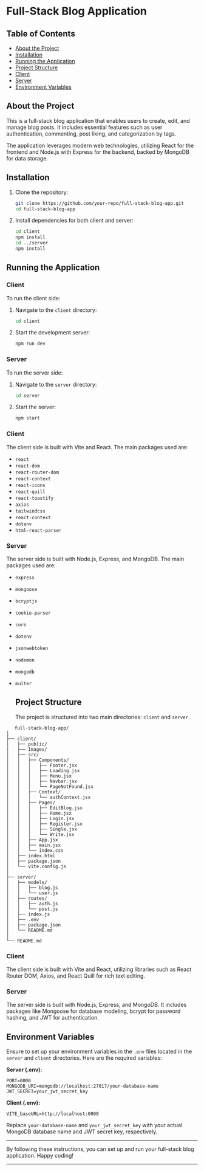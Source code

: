 # Full-Stack Blog Application

## Table of Contents

- [About the Project](#about-the-project)
- [Installation](#installation)
- [Running the Application](#running-the-application)
- [Project Structure](#project-structure)
- [Client](#client)
- [Server](#server)
- [Environment Variables](#environment-variables)

## About the Project

This is a full-stack blog application that enables users to create, edit, and manage blog posts. It includes essential features such as user authentication, commenting, post liking, and categorization by tags.

The application leverages modern web technologies, utilizing React for the frontend and Node.js with Express for the backend, backed by MongoDB for data storage.

## Installation

1. Clone the repository:

   ```bash
   git clone https://github.com/your-repo/full-stack-blog-app.git
   cd full-stack-blog-app
   ```

2. Install dependencies for both client and server:

   ```bash
   cd client
   npm install
   cd ../server
   npm install
   ```

## Running the Application

### Client

To run the client side:

1. Navigate to the `client` directory:

   ```bash
   cd client
   ```

2. Start the development server:

   ```bash
   npm run dev
   ```

### Server

To run the server side:

1. Navigate to the `server` directory:

   ```bash
   cd server
   ```

2. Start the server:

   ```bash
   npm start
   ```


### Client

The client side is built with Vite and React. The main packages used are:

- `react`
- `react-dom`
- `react-router-dom`
- `react-context`
- `react-icons`
- `react-quill`
- `react-toastify`
- `axios`
- `tailwindcss`
- `react-context`
- `dotenv`
- `html-react-parser`

### Server

The server side is built with Node.js, Express, and MongoDB. The main packages used are:

- `express`
- `mongoose`
- `bcryptjs`
- `cookie-parser`
- `cors`
- `dotenv`
- `jsonwebtoken`
- `nodemon`
- `mongodb`
- `multer`


   ## Project Structure

   The project is structured into two main directories: `client` and `server`.
   
```
   full-stack-blog-app/
│
├── client/
│   ├── public/
|   ├── Images/
│   ├── src/
│   │   ├── Components/
│   │   │   ├── Footer.jsx
│   │   │   ├── Loading.jsx
│   │   │   ├── Menu.jsx
│   │   │   ├── Navbar.jsx
│   │   │   └── PageNotFound.jsx
│   │   ├── Context/
│   │   │   └── authContext.jsx
│   │   ├── Pages/
│   │   │   ├── EditBlog.jsx
│   │   │   ├── Home.jsx
│   │   │   ├── Login.jsx
│   │   │   ├── Register.jsx
│   │   │   ├── Single.jsx
│   │   │   └── Write.jsx
│   │   ├── App.jsx
│   │   ├── main.jsx
│   │   └── index.css
│   ├── index.html
│   ├── package.json
│   └── vite.config.js
│
├── server/
│   ├── models/
│   │   ├── blog.js
│   │   └── user.js
│   ├── routes/
│   │   ├── auth.js
│   │   └── post.js
│   ├── index.js
│   ├── .env
│   ├── package.json
│   └── README.md
│
└── README.md
```

### Client

The client side is built with Vite and React, utilizing libraries such as React Router DOM, Axios, and React Quill for rich text editing.

### Server

The server side is built with Node.js, Express, and MongoDB. It includes packages like Mongoose for database modeling, bcrypt for password hashing, and JWT for authentication.

## Environment Variables

Ensure to set up your environment variables in the `.env` files located in the `server` and `client` directories. Here are the required variables:

**Server (.env):**

```plaintext
PORT=0000
MONGODB_URI=mongodb://localhost:27017/your-database-name
JWT_SECRET=your_jwt_secret_key
```

**Client (.env):**

```plaintext
VITE_baseURL=http://localhost:0000
```

Replace `your-database-name` and `your_jwt_secret_key` with your actual MongoDB database name and JWT secret key, respectively.

---

By following these instructions, you can set up and run your full-stack blog application. Happy coding!

---